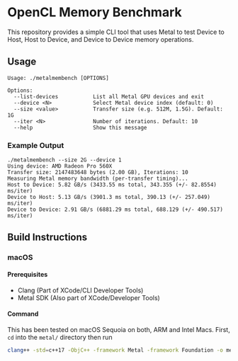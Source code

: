 # OpenCL Memory Benchmark

This repository provides a simple CLI tool that uses Metal to test Device to Host, Host to Device, and Device to Device memory operations.

## Usage

```
Usage: ./metalmembench [OPTIONS]

Options:
  --list-devices           List all Metal GPU devices and exit
  --device <N>             Select Metal device index (default: 0)
  --size <value>           Transfer size (e.g. 512M, 1.5G). Default: 1G
  --iter <N>               Number of iterations. Default: 10
  --help                   Show this message
```

### Example Output

```
./metalmembench --size 2G --device 1
Using device: AMD Radeon Pro 560X
Transfer size: 2147483648 bytes (2.00 GB), Iterations: 10
Measuring Metal memory bandwidth (per-transfer timing)...
Host to Device: 5.82 GB/s (3433.55 ms total, 343.355 (+/- 82.8554) ms/iter)
Device to Host: 5.13 GB/s (3901.3 ms total, 390.13 (+/- 257.049) ms/iter)
Device to Device: 2.91 GB/s (6881.29 ms total, 688.129 (+/- 490.517) ms/iter)
```

## Build Instructions

### macOS

#### Prerequisites

* Clang (Part of XCode/CLI Developer Tools)
* Metal SDK (Also part of XCode/Developer Tools)

#### Command

This has been tested on macOS Sequoia on both, ARM and Intel Macs. First, `cd` into the `metal/` directory then run

```bash
clang++ -std=c++17 -ObjC++ -framework Metal -framework Foundation -o metalmembench main.mm
```
